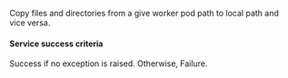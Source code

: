 Copy files and directories from a give worker pod path to local path and vice versa.  

#### Service success criteria
Success if no exception is raised. Otherwise, Failure.



 